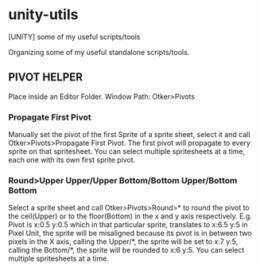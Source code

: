 # unity-utils
[UNITY] some of my useful scripts/tools

Organizing some of my useful standalone scripts/tools.


## PIVOT HELPER
Place inside an Editor Folder.
Window Path: Otker>Pivots

### Propagate First Pivot
Manually set the pivot of the first Sprite of a sprite sheet, select it and call Otker>Pivots>Propagate First Pivot.
The first pivot will propagate to every sprite on that spritesheet. You can select multiple spritesheets at a time, each one with its own first sprite pivot.

### Round>Upper Upper/Upper Bottom/Bottom Upper/Bottom Bottom
Select a sprite sheet and call Otker>Pivots>Round>* to round the pivot to the ceil(Upper) or to the floor(Bottom) in the x and y axis respectively. E.g. Pivot is x:0.5 y:0.5 which in that particular sprite, translates to x:6.5 y:5 in Pixel Unit, the sprite will be misaligned because its pivot is in between two pixels in the X axis, calling the Upper/\*, the sprite will be set to x:7 y:5, calling the Bottom/\*, the sprite will be rounded to x:6 y:5. You can select multiple spritesheets at a time.
